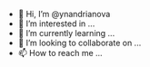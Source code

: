 - 👋 Hi, I’m @ynandrianova
- 👀 I’m interested in ...
- 🌱 I’m currently learning ...
- 💞️ I’m looking to collaborate on ...
- 📫 How to reach me ...

<!---
ynandrianova/ynandrianova is a ✨ special ✨ repository because its `README.md` (this file) appears on your GitHub profile.
You can click the Preview link to take a look at your changes.
--->
